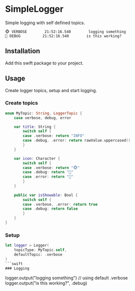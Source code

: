 # SimpleLogger
Simple logging with self defined topics.
```
🐵 VERBOSE        21:52:16.540        logging something
🐸 DEBUG          21:52:16.540        is this working?
```

## Installation
Add this swift package to your project.

## Usage
Create logger topics, setup and start logging.
 
### Create topics
```swift
enum MyTopic: String, LoggerTopic {
    case verbose, debug, error

    var title: String {
        switch self {
        case .verbose: return "INFO"
        case .debug, .error: return rawValue.uppercased()
        }
    }

    var icon: Character {
        switch self {
        case .verbose: return "🐵"
        case .debug: return "🐸"
        case .error: return "🦊"
        }
    }
    
    public var isShowable: Bool {
        switch self {
        case .verbose, .error: return true
        case .debug: return false
        }
    }
}
```
### Setup
```swift
let logger = Logger(
    topicType: MyTopic.self,
    defaultTopic: .verbose
)
```swift
### Logging
```
logger.output("logging something") // using default .verbose
logger.output("is this working?", .debug)
```
